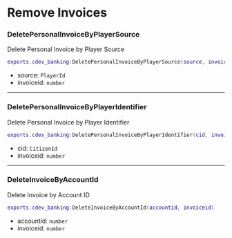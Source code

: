 # Remove Invoices

### DeletePersonalInvoiceByPlayerSource <a href="#getitemcount" id="getitemcount"></a>

Delete Personal Invoice by Player Source

```lua
exports.cdev_banking:DeletePersonalInvoiceByPlayerSource(source, invoiceid)
```

* source: `PlayerId`
* invoiceid: `number`

***

### DeletePersonalInvoiceByPlayerIdentifier <a href="#getitemcount" id="getitemcount"></a>

Delete Personal Invoice by Player Identifier

```lua
exports.cdev_banking:DeletePersonalInvoiceByPlayerIdentifier(cid, invoiceid)
```

* cid: `CitizenId`
* invoiceid: `number`

***

### DeleteInvoiceByAccountId <a href="#getitemcount" id="getitemcount"></a>

Delete Invoice by Account ID

```lua
exports.cdev_banking:DeleteInvoiceByAccountId(accountid, invoiceid)
```

* accountid: `number`
* invoiceid: `number`

